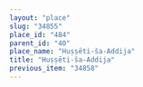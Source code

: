 ```yaml
---
layout: "place"
slug: "34855"
place_id: "484"
parent_id: "40"
place_name: "Huṣṣēti-ša-Addija"
title: "Huṣṣēti-ša-Addija"
previous_item: "34858"
---
```

